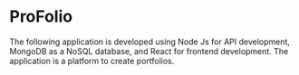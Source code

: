 # ProFolio
The following application is developed using Node Js for API development, MongoDB as a NoSQL database, and React for frontend development. 
The application is a platform to create portfolios. 
